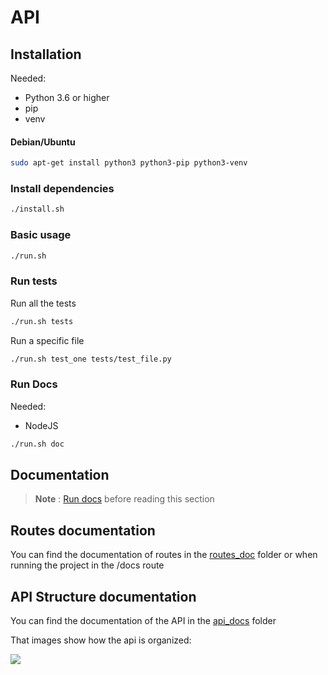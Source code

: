 # API

## Installation

Needed:
- Python 3.6 or higher
- pip
- venv

#### Debian/Ubuntu
```bash
sudo apt-get install python3 python3-pip python3-venv
```

### Install dependencies
```bash
./install.sh
```

### Basic usage
```bash
./run.sh
```

### Run tests
Run all the tests
```bash
./run.sh tests
```
Run a specific file
```bash
./run.sh test_one tests/test_file.py
```

### Run Docs

Needed:
- NodeJS

```bash
./run.sh doc
```

## Documentation

> **Note** : [Run docs](#run-docs) before reading this section

## Routes documentation
You can find the documentation of routes in the [routes_doc](docs/routes_doc.md) folder or when running the project in the /docs route

## API Structure documentation
You can find the documentation of the API in the <a href="/Api/docs/api/index.html" target="_blank">api_docs</a> folder

That images show how the api is organized:

[![](https://mermaid.ink/img/pako:eNptklFPwjAUhf9K0ydIILzvwWRuMkCnCBgTOx7qdgeNXTu7DiTAf_fSscgS25fmnK-nvTf3SFOdAfVoLvU-3XJjySpMFMHls3f4rISFNRkO704L-K6hsicSNPY988tSipRbodX_SNDz59P-xSLXzJAtdG3BOJ48sLcKDPFruwVlRd6GXVnHTFkIOa-lrTryuOeuxiLLJOy5gX7jjp0bsSWYnUihIoFW1mgp8c1bYsLGsv65cdv4yNmzXhtwzZ05-ZFFBRdyfas9sUjrjQQScAkq46bjxmxZaizt0FGfWaj3ioRgIbW6e-MF286xIa06ceqcBQZlGMU6-0trvFe2an7gp1bsYBRCxS8nxDvcAlspwYnNpgNagMGKMhyA4wVNKL5cQEI9PGItXwlN1Bk5Xlu9PKiUetbUMKB1mWF8KPjG8IJ6OZcVqpAJLCduJsoN1oCWXH1o3TLnXwsUwsw?type=png)](https://mermaid.live/edit#pako:eNptklFPwjAUhf9K0ydIILzvwWRuMkCnCBgTOx7qdgeNXTu7DiTAf_fSscgS25fmnK-nvTf3SFOdAfVoLvU-3XJjySpMFMHls3f4rISFNRkO704L-K6hsicSNPY988tSipRbodX_SNDz59P-xSLXzJAtdG3BOJ48sLcKDPFruwVlRd6GXVnHTFkIOa-lrTryuOeuxiLLJOy5gX7jjp0bsSWYnUihIoFW1mgp8c1bYsLGsv65cdv4yNmzXhtwzZ05-ZFFBRdyfas9sUjrjQQScAkq46bjxmxZaizt0FGfWaj3ioRgIbW6e-MF286xIa06ceqcBQZlGMU6-0trvFe2an7gp1bsYBRCxS8nxDvcAlspwYnNpgNagMGKMhyA4wVNKL5cQEI9PGItXwlN1Bk5Xlu9PKiUetbUMKB1mWF8KPjG8IJ6OZcVqpAJLCduJsoN1oCWXH1o3TLnXwsUwsw)